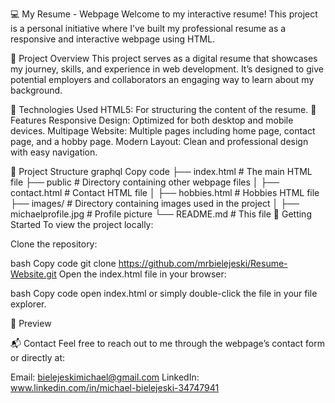 💻 My Resume - Webpage
Welcome to my interactive resume! This project is a personal initiative where I’ve built my professional resume as a responsive and interactive webpage using HTML.

🌟 Project Overview
This project serves as a digital resume that showcases my journey, skills, and experience in web development. It’s designed to give potential employers and collaborators an engaging way to learn about my background.

🔧 Technologies Used
HTML5: For structuring the content of the resume.
🎨 Features
Responsive Design: Optimized for both desktop and mobile devices.
Multipage Website: Multiple pages including home page, contact page, and a hobby page.
Modern Layout: Clean and professional design with easy navigation.

📂 Project Structure
graphql
Copy code
├── index.html                  # The main HTML file
├── public                      # Directory containing other webpage files
│   ├── contact.html            # Contact HTML file
│   ├── hobbies.html            # Hobbies HTML file
├── images/                     # Directory containing images used in the project
│   ├── michaelprofile.jpg      # Profile picture
└── README.md                   # This file
🚀 Getting Started
To view the project locally:

Clone the repository:

bash
Copy code
git clone https://github.com/mrbielejeski/Resume-Website.git
Open the index.html file in your browser:

bash
Copy code
open index.html
or simply double-click the file in your file explorer.

📸 Preview

📬 Contact
Feel free to reach out to me through the webpage’s contact form or directly at:

Email: bielejeskimichael@gmail.com
LinkedIn: www.linkedin.com/in/michael-bielejeski-34747941
